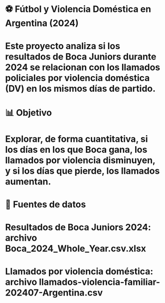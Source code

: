 # ⚽ Fútbol y Violencia Doméstica en Argentina (2024)

# Este proyecto analiza si los resultados de Boca Juniors durante 2024 se relacionan con los llamados policiales por violencia doméstica (DV) en los mismos días de partido.

# 📊 Objetivo

# Explorar, de forma cuantitativa, si los días en los que Boca gana, los llamados por violencia disminuyen, y si los días que pierde, los llamados aumentan.

# 🧠 Fuentes de datos

# Resultados de Boca Juniors 2024: archivo Boca_2024_Whole_Year.csv.xlsx

# Llamados por violencia doméstica: archivo llamados-violencia-familiar-202407-Argentina.csv



